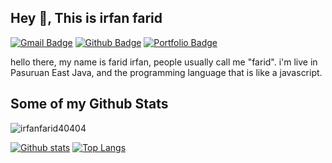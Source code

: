 ## Hey 👋, This is irfan farid
[![Gmail Badge](https://img.shields.io/badge/-irfannuddin35272@gmail.com-c14438?style=flat&logo=Gmail&logoColor=white&link=mailto:irfannuddin35272@gmail.com)](mailto:irfannuddin35272@gmail.com) [![Github Badge](https://img.shields.io/badge/-irfanfarid40404-grey?style=flat&logo=github&logoColor=white&link=https://github.com/irfanfarid40404/)](https://www.github.com/irfanfarid40404/) [![Portfolio Badge](https://img.shields.io/badge/portfolio-web-blue?style=flat&link=www.irfanfariddev.xyz/)](https://www.irfanfariddev.xyz/) <p align='left'>hello there, my name is farid irfan, people usually call me "farid". i'm live in Pasuruan East Java, and the programming language that is like a javascript.</p>
## Some of my Github Stats
<p align=left> <img src=https://komarev.com/ghpvc/?username=irfanfarid40404 alt=irfanfarid40404 /> </p>

[![Github stats](https://github-readme-stats.vercel.app/api?username=irfanfarid40404&show_icons=true&include_all_commits=true)](https://github.com/irfanfarid40404/github-readme-stats)
[![Top Langs](https://github-readme-stats.vercel.app/api/top-langs/?username=irfanfarid40404&layout=compact)](https://github.com/irfanfarid40404/github-readme-stats)
